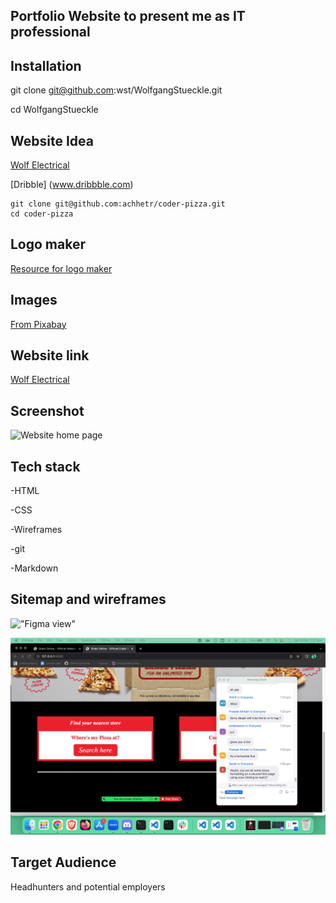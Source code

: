 ## Portfolio Website to present me as IT professional





## Installation

git clone git@github.com:wst/WolfgangStueckle.git

cd WolfgangStueckle

## Website Idea

[Wolf Electrical](https://www.wolfelectrical.com.au)

[Dribble] (www.dribbble.com)

```
git clone git@github.com:achhetr/coder-pizza.git
cd coder-pizza
```

## Logo maker

[Resource for logo maker](https://www.freelogodesign.org/)

## Images

[From Pixabay](https://pixabay.com/)

## Website link

[Wolf Electrical](https://www.wolfelectrical.com.au)

## Screenshot

![Website home page](docs/screenshot.png)

## Tech stack

-HTML

-CSS

-Wireframes

-git

-Markdown

## Sitemap and wireframes
!["Figma view"](./docs/index_eireframe_mobile.png)

!["Browser view"](./docs/home-page.png)

## Target Audience

Headhunters and potential employers